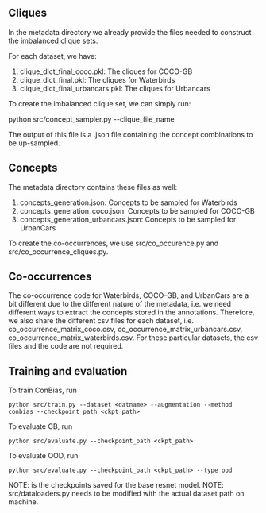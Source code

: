 
## Cliques

In the metadata directory we already provide the files needed to construct the imbalanced clique sets.

For each dataset, we have:

1. clique_dict_final_coco.pkl: The cliques for COCO-GB 
2. clique_dict_final.pkl: The cliques for Waterbirds
3. clique_dict_final_urbancars.pkl: The cliques for Urbancars

To create the imbalanced clique set, we can simply run:

python src/concept_sampler.py --clique_file_name

The output of this file is a .json file containing the concept combinations to be up-sampled. 

## Concepts 

The metadata directory contains these files as well:

1. concepts_generation.json: Concepts to be sampled for Waterbirds
2. concepts_generation_coco.json: Concepts to be sampled for COCO-GB
3. concepts_generation_urbancars.json: Concepts to be sampled for UrbanCars
   
To create the co-occurrences, we use src/co_occurence.py and src/co_occurrence_cliques.py. 

## Co-occurrences

The co-occurrence code for Waterbirds, COCO-GB, and UrbanCars are a bit different due to 
the different nature of the metadata, i.e. we need different ways to extract the concepts stored
in the annotations. Therefore, we also share the different csv files for each dataset, i.e. 
co_occurrence_matrix_coco.csv, co_occurrence_matrix_urbancars.csv, co_occurrence_matrix_waterbirds.csv.
For these particular datasets, the csv files and the code are not required.

## Training and evaluation

To train ConBias, run
```
python src/train.py --dataset <datname> --augmentation --method conbias --checkpoint_path <ckpt_path>
```
To evaluate CB, run
```
python src/evaluate.py --checkpoint_path <ckpt_path>
```
To evaluate OOD, run
```
python src/evaluate.py --checkpoint_path <ckpt_path> --type ood
```

NOTE: <ckpt-path> is the checkpoints saved for the base resnet model. 
NOTE: src/dataloaders.py needs to be modified with the actual dataset path on machine. 

